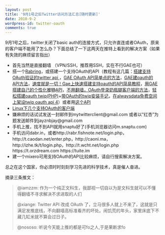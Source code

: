 ```yaml
---
layout: post
title: '9月1号之后Twitter访问方法汇总[随时更新]'
date: 2010-9-2
wordpress-id: twitter-oauth
comments: true
---
```

9月1号之后，twitter关闭了basic auth的连接方式，只允许直连或者OAuth，原来的客户端不能用了怎么办？下面总结了一下这两天在推特上看到的解决方案（如果有失效的麻烦留言指出）
<ul>
	<li>首先当然是直接翻墙 （VPN/SSH，推荐用SSH，实在不行GAE也可）</li>
	<li>搭一个<a href="http://code.google.com/p/rabring/" target="_blank">Rabring</a>，或搭建一个支持OAuth的API（教程有这几篇：<a href="http://hiapk.com/thread-316013-1-1.html" target="_blank">搭建支持OAuth验证的twitter api </a>，<a href="http://timewilltell.me/2010/07/update-gae-oauth-api-simple-way-point.html" target="_blank">GAE OAuth API简单点的方法</a>，<a href="http://timewilltell.me/2010/05/gaes-api-methods-built-oauth.html" target="_blank">GAE建oauth的API方法</a>，<a href="http://bbs.dospy.com/thread-7448213-1-190-1.html" target="_blank">速度就是一切！Gae上快速搭建支持oauth的API简易教程</a>，<a href="http://blog.newchen.com/post/1389" target="_blank">用GAE搭建自己的个性化推҉特҉API</a>，<a href="http://www.iteeyan.com/2010/09/netputweets-oauth-login/">不用翻墙，OAuth登录奶瓶腿客户端的方法</a>，<a href="http://7lemon.info/2010/05/oauth-twip.html">轻松搭建oauth twip(PHP)</a>+<a href="http://blog.csdn.net/Raptor/archive/2010/09/03/5861770.aspx" target="_blank">带OAuth的twip安装手记</a>，<a title="Permanent Link to 在alwaysdata免费空间上架设twip oauth api 4" rel="bookmark" href="http://denqjinq.appspot.com/2010/09/twip_oauth_api_alwaysdata">在alwaysdata免费空间上架设twip oauth api 4</a>）或者用<a href="http://www.cn4iran.org/itap/" target="_blank">这个API</a></li>
	<li><a href="http://wowubuntu.com/oauth-twitter.html" target="_blank">Linux下几个支持OAuth的客户端</a></li>
	<li>嫌麻烦的话试试发送一封邮件到mytwitterclient@gmail.com 或者以“红杏”为题发送邮件到jayznbjay@gmail.com</li>
	<li>手机上推，找不到API就用snaptu好了(手机浏览器访问m.snaptu.com)</li>
	<li>手机访问dabr.in，或者http://rabr.fishnote.net/login.php，http://t.caodan.net/enter.php，http://caoni.ma，http://izhe.tk/t/login.php，http://t.wcht.net/login.php https://t.orzdream.com  https://tuite.im</li>
	<li>建一个mixero可用支持OAuth的API比较麻烦，请自行搜索解决方案。</li>
</ul>
总之在这个国家，你必须时时刻刻学习先进的科学技术，真是催人奋进。

摘录三条推文：
<blockquote>@iamzzm: 作为一个纯正文科生，我鄙视一切自以为是文科生就可以不懂得翻墙不寻求解决不求进取的人们

@xiange: Twitter API 改成 OAuth 了，立马很多人就上不来了，这就是只满足发推底线，不向翻墙高标准看齐的坏处。闹饥荒的年头，家里床底下不藏几缸米就不算会过日子。

@nososo: 听说今天能上推的都是可fo之人,于是果断求fo</blockquote>
